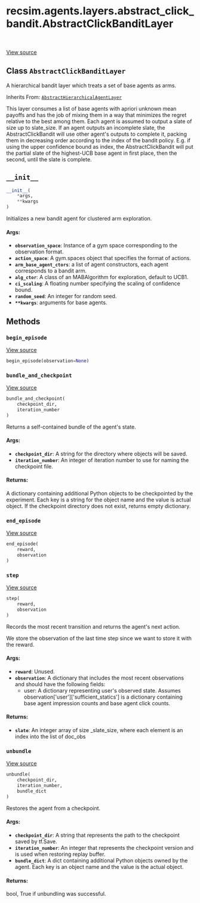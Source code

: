 <div itemscope itemtype="http://developers.google.com/ReferenceObject">
<meta itemprop="name" content="recsim.agents.layers.abstract_click_bandit.AbstractClickBanditLayer" />
<meta itemprop="path" content="Stable" />
<meta itemprop="property" content="__init__"/>
<meta itemprop="property" content="begin_episode"/>
<meta itemprop="property" content="bundle_and_checkpoint"/>
<meta itemprop="property" content="end_episode"/>
<meta itemprop="property" content="step"/>
<meta itemprop="property" content="unbundle"/>
</div>

# recsim.agents.layers.abstract_click_bandit.AbstractClickBanditLayer


<table class="tfo-notebook-buttons tfo-api" align="left">
</table>

<a target="_blank" href="https://github.com/google-research/recsim/tree/master/recsim/agents/layers/abstract_click_bandit.py">View source</a>



## Class `AbstractClickBanditLayer`

A hierarchical bandit layer which treats a set of base agents as arms.

Inherits From: [`AbstractHierarchicalAgentLayer`](../../../../recsim/agent/AbstractHierarchicalAgentLayer.md)

<!-- Placeholder for "Used in" -->

This layer consumes a list of base agents with apriori unknown mean payoffs
and has the job of mixing them in a way that minimizes the regret relative to
the best among them. Each agent is assumed to output a slate of size up to
slate_size. If an agent outputs an incomplete slate, the AbstractClickBandit
will use other agent's outputs to complete it, packing them in decreasing
order according to the index of the bandit policy. E.g. if using the upper
confidence bound as index, the AbstractClickBandit will put the partial slate
of the highest-UCB base agent in first place, then the second, until the slate
is complete.

<h2 id="__init__"><code>__init__</code></h2>

``` python
__init__(
    *args,
    **kwargs
)
```

Initializes a new bandit agent for clustered arm exploration.


#### Args:


* <b>`observation_space`</b>: Instance of a gym space corresponding to the
  observation format.
* <b>`action_space`</b>: A gym.spaces object that specifies the format of actions.
* <b>`arm_base_agent_ctors`</b>: a list of agent constructors, each agent corresponds
  to a bandit arm.
* <b>`alg_ctor`</b>: A class of an MABAlgorithm for exploration, default to UCB1.
* <b>`ci_scaling`</b>: A floating number specifying the scaling of confidence bound.
* <b>`random_seed`</b>: An integer for random seed.
* <b>`**kwargs`</b>: arguments for base agents.



## Methods

<h3 id="begin_episode"><code>begin_episode</code></h3>

<a target="_blank" href="https://github.com/google-research/recsim/tree/master/recsim/agent.py">View source</a>

``` python
begin_episode(observation=None)
```




<h3 id="bundle_and_checkpoint"><code>bundle_and_checkpoint</code></h3>

<a target="_blank" href="https://github.com/google-research/recsim/tree/master/recsim/agent.py">View source</a>

``` python
bundle_and_checkpoint(
    checkpoint_dir,
    iteration_number
)
```

Returns a self-contained bundle of the agent's state.


#### Args:


* <b>`checkpoint_dir`</b>: A string for the directory where objects will be saved.
* <b>`iteration_number`</b>: An integer of iteration number to use for naming the
  checkpoint file.


#### Returns:

A dictionary containing additional Python objects to be checkpointed by
  the experiment. Each key is a string for the object name and the value
  is actual object. If the checkpoint directory does not exist, returns
  empty dictionary.


<h3 id="end_episode"><code>end_episode</code></h3>

<a target="_blank" href="https://github.com/google-research/recsim/tree/master/recsim/agent.py">View source</a>

``` python
end_episode(
    reward,
    observation
)
```




<h3 id="step"><code>step</code></h3>

<a target="_blank" href="https://github.com/google-research/recsim/tree/master/recsim/agents/layers/abstract_click_bandit.py">View source</a>

``` python
step(
    reward,
    observation
)
```

Records the most recent transition and returns the agent's next action.

We store the observation of the last time step since we want to store it
with the reward.

#### Args:


* <b>`reward`</b>: Unused.
* <b>`observation`</b>: A dictionary that includes the most recent observations and
  should have the following fields:
  - user: A dictionary representing user's observed state. Assumes
    observation['user']['sufficient_statics'] is a dictionary containing
    base agent impression counts and base agent click counts.


#### Returns:


* <b>`slate`</b>: An integer array of size _slate_size, where each element is an
  index into the list of doc_obs

<h3 id="unbundle"><code>unbundle</code></h3>

<a target="_blank" href="https://github.com/google-research/recsim/tree/master/recsim/agent.py">View source</a>

``` python
unbundle(
    checkpoint_dir,
    iteration_number,
    bundle_dict
)
```

Restores the agent from a checkpoint.


#### Args:


* <b>`checkpoint_dir`</b>: A string that represents the path to the checkpoint saved
  by tf.Save.
* <b>`iteration_number`</b>: An integer that represents the checkpoint version and is
  used when restoring replay buffer.
* <b>`bundle_dict`</b>: A dict containing additional Python objects owned by the
  agent. Each key is an object name and the value is the actual object.


#### Returns:

bool, True if unbundling was successful.





